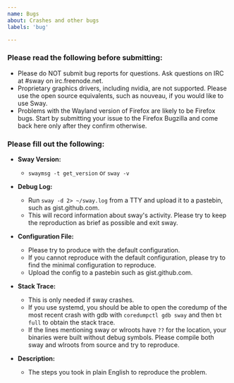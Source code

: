 ```yaml
---
name: Bugs
about: Crashes and other bugs
labels: 'bug'

---
```


### Please read the following before submitting:
- Please do NOT submit bug reports for questions. Ask questions on IRC at #sway on irc.freenode.net.
- Proprietary graphics drivers, including nvidia, are not supported. Please use the open source equivalents, such as nouveau, if you would like to use Sway.
- Problems with the Wayland version of Firefox are likely to be Firefox bugs. Start by submitting your issue to the Firefox Bugzilla and come back here only after they confirm otherwise.

### Please fill out the following:
- **Sway Version:**
  - `swaymsg -t get_version` or `sway -v`

- **Debug Log:**
  - Run `sway -d 2> ~/sway.log` from a TTY and upload it to a pastebin, such as gist.github.com.
  - This will record information about sway's activity. Please try to keep the reproduction as brief as possible and exit sway.

- **Configuration File:**
  - Please try to produce with the default configuration.
  - If you cannot reproduce with the default configuration, please try to find the minimal configuration to reproduce.
  - Upload the config to a pastebin such as gist.github.com.

- **Stack Trace:**
  - This is only needed if sway crashes.
  - If you use systemd, you should be able to open the coredump of the most recent crash with gdb with
    `coredumpctl gdb sway` and then `bt full` to obtain the stack trace.
  - If the lines mentioning sway or wlroots have `??` for the location, your binaries were built without debug symbols. Please compile both sway and wlroots from source and try to reproduce.

- **Description:**
  - The steps you took in plain English to reproduce the problem.
